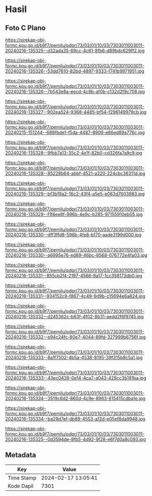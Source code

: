 # Hasil

## Foto C Plano

https://sirekap-obj-formc.kpu.go.id/b9f7/pemilu/pdpr/73/03/01/10/03/7303011003011-20240216-135325--d32ada35-69cc-4c61-8fb6-d89bdc629ff2.jpg

https://sirekap-obj-formc.kpu.go.id/b9f7/pemilu/pdpr/73/03/01/10/03/7303011003011-20240216-135326--53dd7610-82bd-4897-9333-f741b9971951.jpg

https://sirekap-obj-formc.kpu.go.id/b9f7/pemilu/pdpr/73/03/01/10/03/7303011003011-20240216-135326--7b543e8a-eecd-4c9b-af0b-c132d2f9c708.jpg

https://sirekap-obj-formc.kpu.go.id/b9f7/pemilu/pdpr/73/03/01/10/03/7303011003011-20240216-135327--902ea524-9368-4485-bf54-f296149979cb.jpg

https://sirekap-obj-formc.kpu.go.id/b9f7/pemilu/pdpr/73/03/01/10/03/7303011003011-20240215-151244--688fbde1-f5da-4487-8909-e86ed89a776c.jpg

https://sirekap-obj-formc.kpu.go.id/b9f7/pemilu/pdpr/73/03/01/10/03/7303011003011-20240216-135328--9fbb7a13-35c2-4e1f-82b0-cd326fa7a9c9.jpg

https://sirekap-obj-formc.kpu.go.id/b9f7/pemilu/pdpr/73/03/01/10/03/7303011003011-20240216-135328--85228b64-abbf-4521-a320-224cbc36311d.jpg

https://sirekap-obj-formc.kpu.go.id/b9f7/pemilu/pdpr/73/03/01/10/03/7303011003011-20240216-135329--bf3b19a2-16c2-43f4-a5e5-e063d7603983.jpg

https://sirekap-obj-formc.kpu.go.id/b9f7/pemilu/pdpr/73/03/01/10/03/7303011003011-20240216-135329--f1f4ee8f-996b-4e9c-b285-97155910eb05.jpg

https://sirekap-obj-formc.kpu.go.id/b9f7/pemilu/pdpr/73/03/01/10/03/7303011003011-20240216-135330--dff3ffd8-596b-4fe8-b170-aade3199d000.jpg

https://sirekap-obj-formc.kpu.go.id/b9f7/pemilu/pdpr/73/03/01/10/03/7303011003011-20240216-135330--a6995e76-ed89-46bc-8568-076772e4fa03.jpg

https://sirekap-obj-formc.kpu.go.id/b9f7/pemilu/pdpr/73/03/01/10/03/7303011003011-20240216-135331--855cb2f4-2197-4566-8a17-1cc358173db0.jpg

https://sirekap-obj-formc.kpu.go.id/b9f7/pemilu/pdpr/73/03/01/10/03/7303011003011-20240216-135331--934152c9-f867-4c49-9d9b-c15694e6a824.jpg

https://sirekap-obj-formc.kpu.go.id/b9f7/pemilu/pdpr/73/03/01/10/03/7303011003011-20240216-135332--d245362c-b63f-4f02-8b31-aedd2f6f9745.jpg

https://sirekap-obj-formc.kpu.go.id/b9f7/pemilu/pdpr/73/03/01/10/03/7303011003011-20240216-135332--e94c24fc-80e7-4044-89fd-327999b6756f.jpg

https://sirekap-obj-formc.kpu.go.id/b9f7/pemilu/pdpr/73/03/01/10/03/7303011003011-20240216-135333--8a1f7502-4b5a-4538-8195-39f315b8c5a1.jpg

https://sirekap-obj-formc.kpu.go.id/b9f7/pemilu/pdpr/73/03/01/10/03/7303011003011-20240216-135333--43ec0439-0e14-4ca7-a043-428cc3b191ba.jpg

https://sirekap-obj-formc.kpu.go.id/b9f7/pemilu/pdpr/73/03/01/10/03/7303011003011-20240216-135334--3519c6d2-860d-4c9e-8963-615415cdba1e.jpg

https://sirekap-obj-formc.kpu.go.id/b9f7/pemilu/pdpr/73/03/01/10/03/7303011003011-20240216-135334--ba29d7ef-db89-4553-a12d-e05ef8da9948.jpg

https://sirekap-obj-formc.kpu.go.id/b9f7/pemilu/pdpr/73/03/01/10/03/7303011003011-20240216-135325--0d3594de-8fb5-4d92-9f28-e6f7d0a8c093.jpg


## Metadata

| Key        | Value               |
| ---------- | ------------------- |
| Time Stamp | 2024-02-17 13:05:41 |
| Kode Dapil | 7301                |



